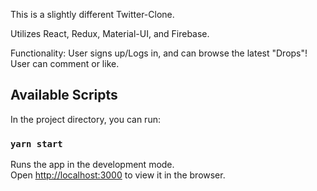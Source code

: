 This is a slightly different Twitter-Clone.

Utilizes React, Redux, Material-UI, and Firebase.

Functionality:
  User signs up/Logs in, and can browse the latest "Drops"! User can comment or like. 

## Available Scripts

In the project directory, you can run:

### `yarn start`

Runs the app in the development mode.<br>
Open [http://localhost:3000](http://localhost:3000) to view it in the browser.



